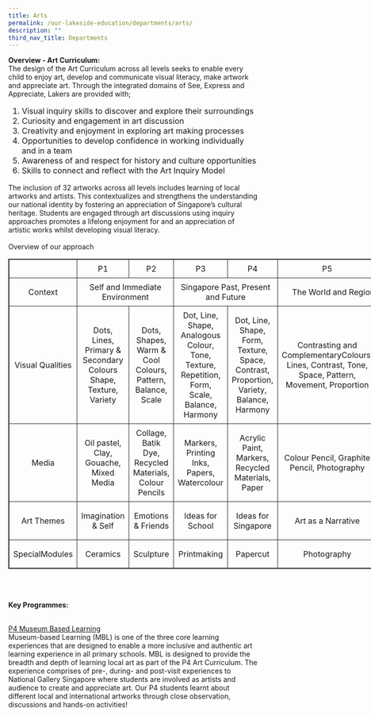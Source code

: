```yaml
---
title: Arts
permalink: /our-lakeside-education/departments/arts/
description: ""
third_nav_title: Departments
---
```

<b>Overview - Art Curriculum:</b>
<br>
The design of the Art Curriculum across all levels seeks to enable every child to enjoy art, develop and communicate visual literacy, make artwork and appreciate art. Through the integrated domains of See, Express and Appreciate, Lakers are provided with;
<ol style="font-size:12pt;">
<li>Visual inquiry skills to discover and explore their surroundings</li>
<li>Curiosity and engagement in art discussion</li>
<li> Creativity and enjoyment in exploring art making processes</li>
<li>Opportunities to develop confidence in working individually and in a team</li>
<li>Awareness of and respect for history and culture opportunities</li>
<li>Skills to connect and reflect with the Art Inquiry Model</li></ol>

The inclusion of 32 artworks across all levels includes learning of local artworks and artists. This contextualizes and strengthens the understanding our national identity by fostering an appreciation of Singapore’s cultural heritage. Students are engaged through art discussions using inquiry approaches promotes a lifelong enjoyment for and an appreciation of artistic works whilst developing visual literacy.
<br><br>
Overview of our approach
<table style="border: 1px solid rgb(42, 42, 42); width: 773px;"><tr>
<td width="79" style="padding: 8px; text-align: center; vertical-align: middle; border: 1px solid rgb(42, 42, 42);"></td>
<td width="79" style="padding: 8px; text-align: center; vertical-align: middle; border: 1px solid rgb(42, 42, 42);">P1</td>
<td width="79" style="padding: 8px; text-align: center; vertical-align: middle; border: 1px solid rgb(42, 42, 42);">P2</td>
<td width="79" style="padding: 8px; text-align: center; vertical-align: middle; border: 1px solid rgb(42, 42, 42);">P3</td>
<td width="79" style="padding: 8px; text-align: center; vertical-align: middle; border: 1px solid rgb(42, 42, 42);">P4</td>
<td width="79" style="padding: 8px; text-align: center; vertical-align: middle; border: 1px solid rgb(42, 42, 42);">P5</td>
<td width="79" style="padding: 8px; text-align: center; vertical-align: middle; border: 1px solid rgb(42, 42, 42);">P6</td></tr>
<tr>
<td width="79" style="padding: 8px; text-align: center; vertical-align: middle; border: 1px solid rgb(42, 42, 42);">Context</td>
<td width="79" colspan="2"style="padding: 8px; text-align: center; vertical-align: middle; border: 1px solid rgb(42, 42, 42);">Self and Immediate Environment</td>
<td width="79" colspan="2" style="padding: 8px; text-align: center; vertical-align: middle; border: 1px solid rgb(42, 42, 42);">Singapore Past, Present and Future</td>
<td width="79" colspan="2" style="padding: 8px; text-align: center; vertical-align: middle; border: 1px solid rgb(42, 42, 42);">The World and Region We Live in</td></tr><tr style="margin: 0px; outline: 0px; padding: 0px;">
<td width="79" style="padding: 8px; text-align: center; vertical-align: middle; border: 1px solid rgb(42, 42, 42);">Visual Qualities</td>
<td width="79" style="padding: 8px; text-align: center; vertical-align: middle; border: 1px solid rgb(42, 42, 42);">Dots, Lines, Primary &amp; Secondary Colours Shape, Texture, Variety</td>
<td width="79" style="padding: 8px; text-align: center; vertical-align: middle; border: 1px solid rgb(42, 42, 42);">Dots, Shapes, Warm &amp; Cool Colours, Pattern, Balance, Scale</td>
<td width="79" style="padding: 8px; text-align: center; vertical-align: middle; border: 1px solid rgb(42, 42, 42);">Dot, Line, Shape, Analogous Colour, Tone, Texture, Repetition, Form, Scale, Balance, Harmony</td>
<td width="79" style="padding: 8px; text-align: center; vertical-align: middle; border: 1px solid rgb(42, 42, 42);">Dot, Line, Shape, Form, Texture, Space, Contrast, Proportion, Variety, Balance, Harmony</td>
<td width="79" style="padding: 8px; text-align: center; vertical-align: middle; border: 1px solid rgb(42, 42, 42);">Contrasting and ComplementaryColours, Lines, Contrast, Tone, Space, Pattern, Movement, Proportion</td>
<td width="79" style="padding: 8px; text-align: center; vertical-align: middle; border: 1px solid rgb(42, 42, 42);">Variety, Proportion, Harmony, Contrast, Scale, Movement</td></tr>
<tr>
<td width="79" style="padding: 8px; text-align: center; vertical-align: middle; border: 1px solid rgb(42, 42, 42);">Media</td>
<td width="79" style="padding: 8px; text-align: center; vertical-align: middle; border: 1px solid rgb(42, 42, 42);">Oil pastel, Clay, Gouache, Mixed Media</td>
<td width="79" style="padding: 8px; text-align: center; vertical-align: middle; border: 1px solid rgb(42, 42, 42);">Collage, Batik Dye, Recycled Materials, Colour Pencils</td>
<td width="79" style="padding: 8px; text-align: center; vertical-align: middle; border: 1px solid rgb(42, 42, 42);">Markers, Printing Inks, Papers, Watercolour</td>
<td width="79" style="padding: 8px; text-align: center; vertical-align: middle; border: 1px solid rgb(42, 42, 42);">Acrylic Paint, Markers, Recycled Materials, Paper</td>
<td width="79" style="padding: 8px; text-align: center; vertical-align: middle; border: 1px solid rgb(42, 42, 42);">Colour Pencil, Graphite Pencil, Photography</td>
<td width="79" style="padding: 8px; text-align: center; vertical-align: middle; border: 1px solid rgb(42, 42, 42);">Colour Pencil, Graphite Pencil, Marker, Digital Media</td></tr>
<tr>
<td width="79" style="padding: 8px; text-align: center; vertical-align: middle; border: 1px solid rgb(42, 42, 42);">Art Themes</td>
<td width="79" style="padding: 8px; text-align: center; vertical-align: middle; border: 1px solid rgb(42, 42, 42);">Imagination &amp; Self</td>
<td width="79" style="padding: 8px; text-align: center; vertical-align: middle; border: 1px solid rgb(42, 42, 42);">Emotions &amp; Friends</td>
<td width="79" style="padding: 8px; text-align: center; vertical-align: middle; border: 1px solid rgb(42, 42, 42);">Ideas for School</td>
<td width="79" style="padding: 8px; text-align: center; vertical-align: middle; border: 1px solid rgb(42, 42, 42);">Ideas for Singapore</td>
<td width="79" style="padding: 8px; text-align: center; vertical-align: middle; border: 1px solid rgb(42, 42, 42);">Art as a Narrative</td>
<td width="79" style="padding: 8px; text-align: center; vertical-align: middle; border: 1px solid rgb(42, 42, 42);">Art Changes Perspective</td></tr>
<tr>
<td width="79" style="padding: 8px; text-align: center; vertical-align: middle; border: 1px solid rgb(42, 42, 42);">SpecialModules</td>
<td width="79" style="padding: 8px; text-align: center; vertical-align: middle; border: 1px solid rgb(42, 42, 42);">Ceramics</td>
<td width="79" style="padding: 8px; text-align: center; vertical-align: middle; border: 1px solid rgb(42, 42, 42);">Sculpture</td>
<td width="79" style="padding: 8px; text-align: center; vertical-align: middle; border: 1px solid rgb(42, 42, 42);">Printmaking</td>
<td width="79" style="padding: 8px; text-align: center; vertical-align: middle; border: 1px solid rgb(42, 42, 42);">Papercut</td>
<td width="79" style="padding: 8px; text-align: center; vertical-align: middle; border: 1px solid rgb(42, 42, 42);">Photography</td>
<td width="79" style="padding: 8px; text-align: center; vertical-align: middle; border: 1px solid rgb(42, 42, 42);">Digital Media</td></tr></table>

<br><br>

<b>Key Programmes:</b>
<br><br>

<u>P4 Museum Based Learning</u>
<br>
Museum-based Learning (MBL) is one of the three core learning experiences that are designed to enable a more inclusive and authentic art learning experience in all primary schools. MBL is designed to provide the breadth and depth of learning local art as part of the P4 Art Curriculum. The experience comprises of pre-, during- and post-visit experiences to National Gallery Singapore where students are involved as artists and audience to create and appreciate art. Our P4 students learnt about different local and international artworks through close observation, discussions and hands-on activities!